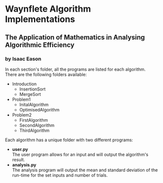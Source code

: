 # Waynflete Algorithm Implementations
## The Application of Mathematics in Analysing Algorithmic Efficiency
### by Isaac Eason

In each section's folder, all the programs are listed for each algorithm. There are the following folders available:
- Introduction
  - InsertionSort
  - MergeSort
- Problem1
  - InitalAlgorithm
  - OptimisedAlgorithm
- Problem2
  - FirstAlgorithm
  - SecondAlgorithm
  - ThirdAlgorithm

Each algorithm has a unique folder with two different programs:
- **user.py**  
  The user program allows for an input and will output the algorithm's result.
- **analysis.py**  
  The analysis program will output the mean and standard deviation of the run-time for the set inputs and number of trials.
